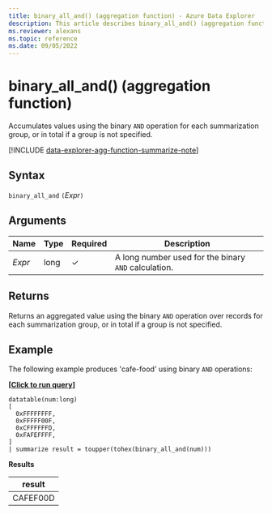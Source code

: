 ```yaml
---
title: binary_all_and() (aggregation function) - Azure Data Explorer
description: This article describes binary_all_and() (aggregation function) in Azure Data Explorer.
ms.reviewer: alexans
ms.topic: reference
ms.date: 09/05/2022
---
```

# binary_all_and() (aggregation function)

Accumulates values using the binary `AND` operation for each summarization group, or in total if a group is not specified.

[!INCLUDE [data-explorer-agg-function-summarize-note](../../includes/data-explorer-agg-function-summarize-note.md)]

## Syntax

`binary_all_and` `(`*Expr*`)`

## Arguments

| Name | Type | Required | Description |
|--|--|--|--|
| *Expr* | long | &check; | A long number used for the binary `AND`  calculation. |

## Returns

Returns an aggregated value using the binary `AND` operation over records for each summarization group, or in total if a group is not specified.

## Example

The following example produces 'cafe-food' using binary `AND` operations:

**\[**[**Click to run query**](https://dataexplorer.azure.com/clusters/help/databases/Samples?query=H4sIAAAAAAAAA0tJLAHCpJxUjbzSXKuc/Lx0Ta5oLgUFgwo3KNBRQHANDNx0wDxniJwLhOfm6OYKVsoVy1WjUFyam5tYlFmVqlCUWlyaU6Jgq1CSX1pQkFqkUZKfkVqhkZSZl1hUGZ+YkxOfmJcCslhTUxMAwZHTS4kAAAA=)**\]**

```kusto
datatable(num:long)
[
  0xFFFFFFFF, 
  0xFFFFF00F,
  0xCFFFFFFD,
  0xFAFEFFFF,
]
| summarize result = toupper(tohex(binary_all_and(num)))
```

**Results**

|result|
|---|
|CAFEF00D|
